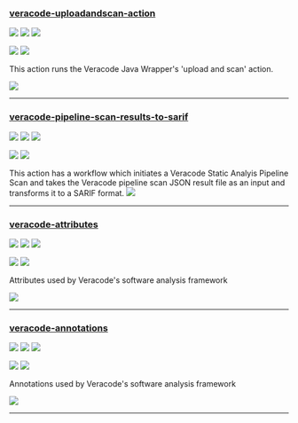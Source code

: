 ### [veracode-uploadandscan-action](https://github.com/veracode/veracode-uploadandscan-action)

![](https://img.shields.io/github/stars/veracode/veracode-uploadandscan-action.svg?style=social)
![](https://img.shields.io/github/forks/veracode/veracode-uploadandscan-action.svg?style=social)
![](https://img.shields.io/github/watchers/veracode/veracode-uploadandscan-action.svg?style=social)

![](https://img.shields.io/github/languages/top/veracode/veracode-uploadandscan-action)
![](https://img.shields.io/github/contributors/veracode/veracode-uploadandscan-action)

This action runs the Veracode Java Wrapper's 'upload and scan' action.

[![](https://img.shields.io/github/followers/veracode?label=veracode&style=social)](https://github.com/veracode)

---
### [veracode-pipeline-scan-results-to-sarif](https://github.com/veracode/veracode-pipeline-scan-results-to-sarif)

![](https://img.shields.io/github/stars/veracode/veracode-pipeline-scan-results-to-sarif.svg?style=social)
![](https://img.shields.io/github/forks/veracode/veracode-pipeline-scan-results-to-sarif.svg?style=social)
![](https://img.shields.io/github/watchers/veracode/veracode-pipeline-scan-results-to-sarif.svg?style=social)

![](https://img.shields.io/github/languages/top/veracode/veracode-pipeline-scan-results-to-sarif)
![](https://img.shields.io/github/contributors/veracode/veracode-pipeline-scan-results-to-sarif)

This action has a workflow which initiates a Veracode Static Analyis Pipeline Scan and takes the Veracode pipeline scan JSON result file as an input and transforms it to a SARIF format.
[![](https://img.shields.io/github/followers/veracode?label=veracode&style=social)](https://github.com/veracode)

---

### [veracode-attributes](https://github.com/veracode/veracode-attributes)

![](https://img.shields.io/github/stars/veracode/veracode-attributes.svg?style=social)
![](https://img.shields.io/github/forks/veracode/veracode-attributes.svg?style=social)
![](https://img.shields.io/github/watchers/veracode/veracode-attributes.svg?style=social)

![](https://img.shields.io/github/languages/top/veracode/veracode-attributes)
![](https://img.shields.io/github/contributors/veracode/veracode-attributes)

Attributes used by Veracode's software analysis framework

[![](https://img.shields.io/github/followers/veracode?label=veracode&style=social)](https://github.com/veracode)

---
### [veracode-annotations](https://github.com/veracode/veracode-annotations)

![](https://img.shields.io/github/stars/veracode/veracode-annotations.svg?style=social)
![](https://img.shields.io/github/forks/veracode/veracode-annotations.svg?style=social)
![](https://img.shields.io/github/watchers/veracode/veracode-annotations.svg?style=social)

![](https://img.shields.io/github/languages/top/veracode/veracode-annotations)
![](https://img.shields.io/github/contributors/veracode/veracode-annotations)

Annotations used by Veracode's software analysis framework

[![](https://img.shields.io/github/followers/veracode?label=veracode&style=social)](https://github.com/veracode)

---